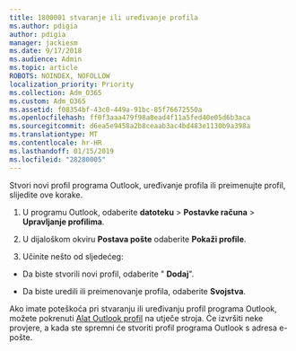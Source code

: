 ```yaml
---
title: 1800001 stvaranje ili uređivanje profila
ms.author: pdigia
author: pdigia
manager: jackiesm
ms.date: 9/17/2018
ms.audience: Admin
ms.topic: article
ROBOTS: NOINDEX, NOFOLLOW
localization_priority: Priority
ms.collection: Adm_O365
ms.custom: Adm_O365
ms.assetid: f08354bf-43c0-449a-91bc-85f76672550a
ms.openlocfilehash: ff0f3aaa479f98a8ead4f11a5fed40e05d6b3aca
ms.sourcegitcommit: d6ea5e9458a2b8ceaab3ac4bd483e1130b9a398a
ms.translationtype: MT
ms.contentlocale: hr-HR
ms.lasthandoff: 01/15/2019
ms.locfileid: "28280005"
---
```

Stvori novi profil programa Outlook, uređivanje profila ili preimenujte profil, slijedite ove korake.
  
1. U programu Outlook, odaberite **datoteku** \> **Postavke računa** \> **Upravljanje profilima**.
    
2. U dijaloškom okviru **Postava pošte** odaberite **Pokaži profile**.
    
3. Učinite nešto od sljedećeg:
    
  - Da biste stvorili novi profil, odaberite " **Dodaj**".
    
  - Da biste uredili ili preimenovanje profila, odaberite **Svojstva**.
    
Ako imate poteškoća pri stvaranju ili uređivanju profil programa Outlook, možete pokrenuti [Alat Outlook profil](https://aka.ms/SaRA-OutlookSetupProfile) na utječe stroja. Će izvršiti neke provjere, a kada ste spremni će stvoriti profil programa Outlook s adresa e-pošte. 
  


